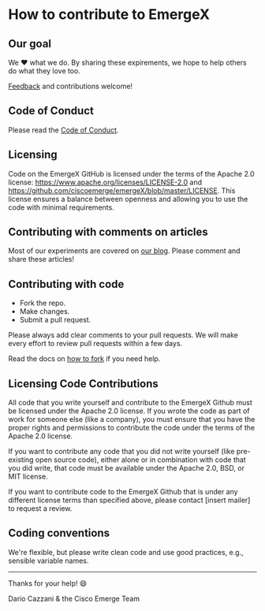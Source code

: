 # How to contribute to EmergeX

## Our goal

We ❤️ what we do. By sharing these expirements, we hope to help others do what they love too. 

[Feedback](mailto:hello@ciscoemerge.com) and contributions welcome!

## Code of Conduct

Please read the [Code of Conduct](https://github.com/ciscoemerge/emergeX/blob/master/CODE_OF_CONDUCT.md).

## Licensing

Code on the EmergeX GitHub is licensed under the terms of the Apache 2.0 license: https://www.apache.org/licenses/LICENSE-2.0 and https://github.com/ciscoemerge/emergeX/blob/master/LICENSE. This license ensures a balance between openness and allowing you to use the code with minimal requirements.

## Contributing with comments on articles

Most of our experiments are covered on [our blog](https://medium.com/cisco-emerge). Please comment and share these articles!

## Contributing with code

* Fork the repo.
* Make changes.
* Submit a pull request.

Please always add clear comments to your pull requests. We will make every effort to review pull requests within a few days.

Read the docs on [how to fork](https://help.github.com/articles/fork-a-repo/) if you need help.

## Licensing Code Contributions

All code that you write yourself and contribute to the EmergeX Github must be licensed under the Apache 2.0 license. If you wrote the code as part of work for someone else (like a company), you must ensure that you have the proper rights and permissions to contribute the code under the terms of the Apache 2.0 license. 

If you want to contribute any code that you did not write yourself (like pre-existing open source code), either alone or in combination with code that you did write, that code must be available under the Apache 2.0, BSD, or MIT license.

If you want to contribute code to the EmergeX Github that is under any different license terms than specified above, please contact [insert mailer] to request a review.

## Coding conventions

We're flexible, but please write clean code and use good practices, e.g., sensible variable names. 

--------------------------------------------------------------------------------

Thanks for your help! 😄

Dario Cazzani & the Cisco Emerge Team
